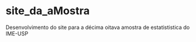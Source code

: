 # site_da_aMostra
Desenvolvimento do site para a décima oitava amostra de estatististica do IME-USP
